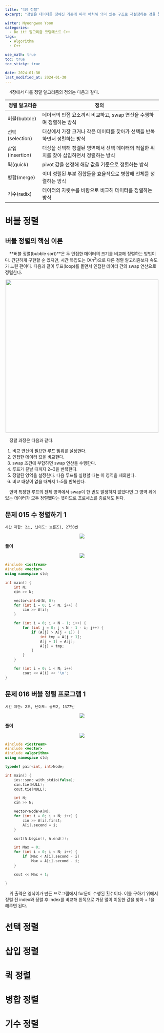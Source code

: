 ```yaml
---
title: "4장 정렬"
excerpt: "정렬은 데이터를 정해진 기준에 따라 배치해 의미 있는 구조로 재설정하는 것을 말한다."

wirter: Myeongwoo Yoon
categories:
  - Do it! 알고리즘 코딩테스트 C++
tags:
  - Algorithm
  - C++

use_math: true
toc: true
toc_sticky: true
 
date: 2024-01-30
last_modified_at: 2024-01-30
---
```


　4장에서 다룰 정렬 알고리즘의 정의는 다음과 같다.

|정렬 알고리즘|정의|
|---|---|
|버블(bubble)|데이터의 인접 요소끼리 비교하고, swap 연산을 수행하며 정렬하는 방식|
|선택(selection)|대상에서 가장 크거나 작은 데이터를 찾아가 선택을 반복하면서 정렬하는 방식|
|삽입(insertion)|대상을 선택해 정렬된 영역에서 선택 데이터의 적절한 위치를 찾아 삽입하면서 정렬하는 방식|
|퀵(quick)|pivot 값을 선정해 해당 값을 기준으로 정렬하는 방식|
|병합(merge)|이미 정렬된 부분 집합들을 효율적으로 병합해 전체를 정렬하는 방식|
|기수(radix)|데이터의 자릿수를 바탕으로 비교해 데이터를 정렬하는 방식|

버블 정렬
======

버블 정렬의 핵심 이론
------
　**버블 정렬(bubble sort)**은 두 인접한 데이터의 크기를 비교해 정렬하는 방법이다. 간단하게 구현할 순 있지만, 시간 복잡도는 O($n^2$)으로 다른 정렬 알고리즘보다 속도가 느린 편이다. 다음과 같이 루프(loop)를 돌면서 인접한 데이터 간의 swap 연산으로 정렬한다.<br/>
<p align="center"><img src="/assets/img/Do-it!-알고리즘-코딩테스트-C++/4장 정렬/1-1.jpeg" width="500"></p>

　정렬 과정은 다음과 같다.
1. 비교 연산이 필요한 루프 범위를 설정한다.
2. 인접한 데이터 값을 비교한다.
3. swap 조건에 부합하면 swap 연산을 수행한다.
4. 루프가 끝날 때까지 2~3을 반복한다.
5. 정렬된 영역을 설정한다. 다음 루프를 실행할 때는 이 영역을 제외한다.
6. 비교 대상이 없을 때까지 1~5를 반복한다.

　만약 특정한 루프의 전체 영역에서 swap이 한 번도 발생하지 않았다면 그 영역 뒤에 있는 데이터가 모두 정렬됐다는 뜻이므로 프로세스를 종료해도 된다.

문제 015 수 정렬하기 1
------
`시간 제한: 2초, 난이도: 브론즈1, 2750번`
<p align="center"><img src="/assets/img/Do-it!-알고리즘-코딩테스트-C++/4장 정렬/1-2.png"></p>

**풀이**<br/>
<p align="center"><img src="/assets/img/Do-it!-알고리즘-코딩테스트-C++/4장 정렬/1-3.jpeg"></p>

```cpp
#include <iostream>
#include <vector>
using namespace std;

int main() {
	int N;
	cin >> N;

	vector<int>A(N, 0);
	for (int i = 0; i < N; i++) {
		cin >> A[i];
	}

	for (int i = 0; i < N - 1; i++) {
		for (int j = 0; j < N - 1 - i; j++) {
			if (A[j] > A[j + 1]) {
				int tmp = A[j + 1];
				A[j + 1] = A[j];
				A[j] = tmp;
			}
		}
	}

	for (int i = 0; i < N; i++)
		cout << A[i] << '\n';
}
```

문제 016 버블 정렬 프로그램 1
------
`시간 제한: 2초, 난이도: 골드2, 1377번`
<p align="center"><img src="/assets/img/Do-it!-알고리즘-코딩테스트-C++/4장 정렬/1-4.png"></p>

**풀이**<br/>
<p align="center"><img src="/assets/img/Do-it!-알고리즘-코딩테스트-C++/4장 정렬/1-5.jpeg"></p>

```cpp
#include <iostream>
#include <vector>
#include <algorithm>
using namespace std;

typedef pair<int, int>Node;

int main() {
	ios::sync_with_stdio(false);
	cin.tie(NULL);
	cout.tie(NULL);

	int N;
	cin >> N;

	vector<Node>A(N);
	for (int i = 0; i < N; i++) {
		cin >> A[i].first;
		A[i].second = i;
	}

	sort(A.begin(), A.end());

	int Max = 0;
	for (int i = 0; i < N; i++) {
		if (Max < A[i].second - i)
			Max = A[i].second - i;
	}

	cout << Max + 1;

}
```

　위 출력은 영식이가 만든 프로그램에서 for문이 수행된 횟수이다. 이를 구하기 위해서 정렬 전 index와 정렬 후 index를 비교해 왼쪽으로 가장 많이 이동한 값을 찾아 + 1을 해주면 된다.

선택 정렬
======

삽입 정렬
======


퀵 정렬
======


병합 정렬
======


기수 정렬
======